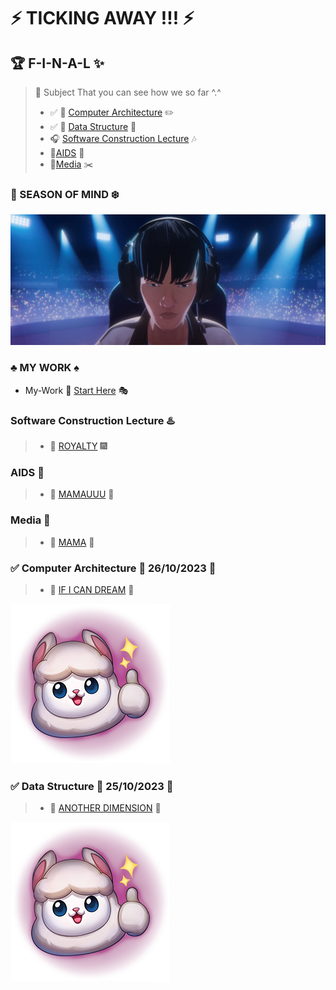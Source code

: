 # :zap: TICKING AWAY !!! :zap:

## :trophy: F-I-N-A-L :sparkles:

> :link: Subject That you can see how we so far ^.^
> * :white_check_mark: :book: [Computer Architecture](#computer-architecture-floppy_disk) :pencil2:
> * :white_check_mark: :guitar: [Data Structure](#white_check_mark-data-structure-open_file_folder-25102323-date) :microphone:
> * :headphones: [Software Construction Lecture](#software-construction-lecture-hotsprings) :notes:
> * :pill:[AIDS](#aids-ghost) :syringe:
> * :newspaper:[Media](#media-pushpin) :scissors:

### :stars: SEASON OF MIND :snowflake:
![This is picture.](/Images/Inspiration_n_love/GODS.jpg "GODS!!!!!")

### :clubs: MY WORK :spades:
* My-Work :beginner: [Start Here](Art-Work/My_Beginner_work/) :performing_arts:

### Software Construction Lecture :hotsprings:
> * :izakaya_lantern: [ROYALTY](#zap-ticking-away--zap) :fireworks:

### AIDS :ghost:
> * :jack_o_lantern: [MAMAUUU](#zap-ticking-away--zap) :balloon:

### Media :pushpin:
> * :paperclip: [MAMA](#zap-ticking-away--zap) :straight_ruler:

### :white_check_mark: Computer Architecture :floppy_disk: 26/10/2023 :date:
> * :sunrise_over_mountains: [IF I CAN DREAM](#zap-ticking-away--zap) :sunrise:

![This is picture.](/Images/Inspiration_n_love/good.png "YUPIII!!!")

### :white_check_mark: Data Structure :open_file_folder: 25/10/2023 :date:
> * :milky_way: [ANOTHER DIMENSION](#zap-ticking-away--zap) :dizzy:

![This is picture.](/Images/Inspiration_n_love/good.png "YEP!!!")
